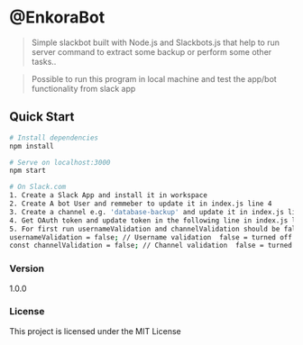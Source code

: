 # @EnkoraBot

> Simple slackbot built with Node.js and Slackbots.js that help to run server command to extract some backup 
or perform some other tasks..

> Possible to run this program in local machine and test the app/bot functionality from slack app

## Quick Start

``` bash
# Install dependencies
npm install

# Serve on localhost:3000
npm start

# On Slack.com
1. Create a Slack App and install it in workspace
2. Create A bot User and remmeber to update it in index.js line 4
3. Create a channel e.g. 'database-backup' and update it in index.js line 7 or 
4. Get OAuth token and update token in the following line in index.js line 12
5. For first run usernameValidation and channelValidation should be false
usernameValidation = false; // Username validation  false = turned off
const channelValidation = false; // Channel validation  false = turned off
```



### Version

1.0.0

### License

This project is licensed under the MIT License
